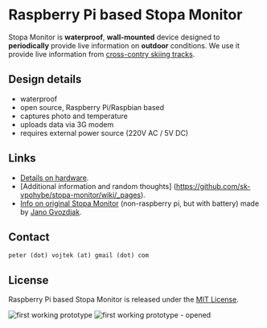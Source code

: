 # Raspberry Pi based Stopa Monitor

Stopa Monitor is **waterproof**, **wall-mounted** device designed to **periodically** provide live information on **outdoor** conditions. We use it provide live information from [cross-contry skiing tracks](http://www.nabezky.sk/monitor_na_korenatom_oznam).

## Design details

* waterproof
* open source, Raspberry Pi/Raspbian based
* captures photo and temperature
* uploads data via 3G modem
* requires external power source (220V AC / 5V DC)

## Links

* [Details on hardware](https://github.com/sk-vpohybe/stopa-monitor/wiki/Devices-tested-with-Raspbian).
* [Additional information and random thoughts] (https://github.com/sk-vpohybe/stopa-monitor/wiki/_pages).
* [Info on original Stopa Monitor](http://www.nabezky.sk/monitor_na_korenatom_oznam) (non-raspberry pi, but with battery) made by [Jano Gvozdjak](http://physicus.eu/).

## Contact

`peter (dot) vojtek (at) gmail (dot) com`

## License

Raspberry Pi based Stopa Monitor is released under the [MIT License](http://opensource.org/licenses/MIT).

![first working prototype](http://petervojtek.eu/pub/stopa-monitor/stopa-monitor2a.jpg)
![first working prototype - opened](http://petervojtek.eu/pub/stopa-monitor/stopa-monitor2b.jpg)
